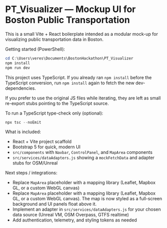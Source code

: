 # PT_Visualizer — Mockup UI for Boston Public Transportation

This is a small Vite + React boilerplate intended as a modular mock-up for visualizing public transportation data in Boston.

Getting started (PowerShell):

```powershell
cd C:\Users\veres\Documents\BostonHackathon\PT_Visualizer
npm install
npm run dev
```

This project uses TypeScript. If you already ran `npm install` before the TypeScript conversion, run `npm install` again to fetch the new dev-dependencies.

If you prefer to use the original JS files while iterating, they are left as small re-export stubs pointing to the TypeScript source.

To run a TypeScript type-check only (optional):

```powershell
npx tsc --noEmit
```

What is included:
- React + Vite project scaffold
- Bootstrap 5 for quick, modern UI
- `src/components` with `Navbar`, `ControlPanel`, and `MapArea` components
- `src/services/dataAdapters.js` showing a `mockFetchData` and adapter stubs for OSM/Unreal

Next steps / integrations:
- Replace `MapArea` placeholder with a mapping library (Leaflet, Mapbox GL, or a custom WebGL canvas)
 - Replace `MapArea` placeholder with a mapping library (Leaflet, Mapbox GL, or a custom WebGL canvas). The map is now styled as a full-screen background and UI panels float above it.
- Implement an adapter in `src/services/dataAdapters.js` for your chosen data source (Unreal VM, OSM Overpass, GTFS realtime)
- Add authentication, telemetry, and styling tokens as needed
